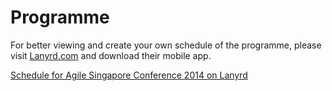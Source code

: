 <div class="programme">
  <div class="container">
  <h1 class="page-header text-center">Programme</h1>
  <p class="text-center">For better viewing and create your own schedule of the programme, please visit <a target="_blank" href="http://lanyrd.com/2014/agilesg/schedule">Lanyrd.com</a> and download their mobile app.</p>
<div class="lanyrd-target-schedule">
    <a href="http://lanyrd.com/2014/agilesg/schedule"
        class="lanyrd-schedule"
        data-lanyrd-abstracts
        data-lanyrd-truncateabstracts="40"
        data-lanyrd-speakers
        data-lanyrd-speakerlabels
        data-lanyrd-nolink
        data-lanyrd-nostyles>
        Schedule for Agile Singapore Conference 2014 on Lanyrd
    </a>
</div>
<script src="scripts/lanyrd-embed-v1.js"></script>
</div>
</div>
